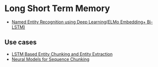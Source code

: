 # Long Short Term Memory

* [Named Entity Recognition using Deep Learning(ELMo Embedding+ Bi-LSTM)](https://medium.com/analytics-vidhya/named-entity-recognition-using-deep-learning-elmo-embedding-bi-lstm-48295bc66cab)

## Use cases

* [LSTM Based Entity Chunking and Entity Extraction](https://ieeexplore.ieee.org/document/9844180)
* [Neural Models for Sequence Chunking](Neural_Models_for_Sequence_Chunking.pdf)
